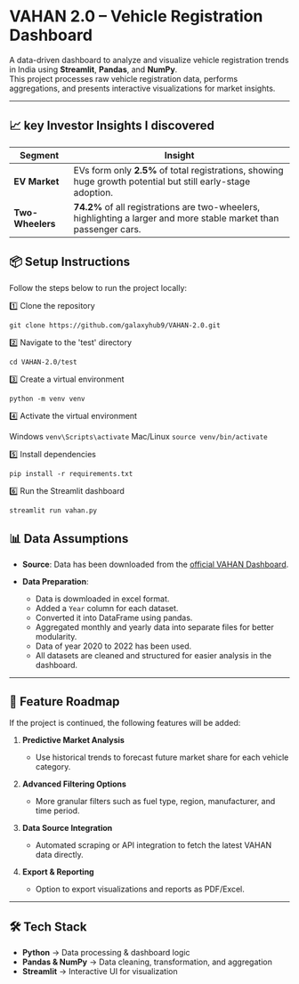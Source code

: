 # VAHAN 2.0 – Vehicle Registration Dashboard

A data-driven dashboard to analyze and visualize vehicle registration trends in India using **Streamlit**, **Pandas**, and **NumPy**.  
This project processes raw vehicle registration data, performs aggregations, and presents interactive visualizations for market insights.

---
## 📈 key Investor Insights I discovered


| Segment | Insight |
|---------|---------|
| **EV Market** | EVs form only **2.5%** of total registrations, showing huge growth potential but still early-stage adoption. |
| **Two-Wheelers** | **74.2%** of all registrations are two-wheelers, highlighting a larger and more stable market than passenger cars. |

## 📦 Setup Instructions

Follow the steps below to run the project locally:


1️⃣ Clone the repository

```git clone https://github.com/galaxyhub9/VAHAN-2.0.git```

2️⃣ Navigate to the 'test' directory

```cd VAHAN-2.0/test```

3️⃣ Create a virtual environment

```python -m venv venv```

4️⃣ Activate the virtual environment

Windows
```venv\Scripts\activate```
Mac/Linux
```source venv/bin/activate```

5️⃣ Install dependencies

```pip install -r requirements.txt```

6️⃣ Run the Streamlit dashboard

```streamlit run vahan.py```

## 📊 Data Assumptions

- **Source**: Data has been downloaded from the [official VAHAN Dashboard](https://vahan.parivahan.gov.in/vahan4dashboard/vahan/dashboardview.xhtml).

- **Data Preparation**:
  - Data is dowmloaded in excel format.  
  - Added a `Year` column for each dataset.
  - Converted it into DataFrame using pandas. 
  - Aggregated monthly and yearly data into separate files for better modularity.
  - Data of year 2020 to 2022 has been used.
  - All datasets are cleaned and structured for easier analysis in the dashboard.

---

## 🚀 Feature Roadmap

If the project is continued, the following features will be added:

1. **Predictive Market Analysis**
   - Use historical trends to forecast future market share for each vehicle category.
   
2. **Advanced Filtering Options**
   - More granular filters such as fuel type, region, manufacturer, and time period.
   
3. **Data Source Integration**
   - Automated scraping or API integration to fetch the latest VAHAN data directly.
   
4. **Export & Reporting**
   - Option to export visualizations and reports as PDF/Excel.

---

## 🛠 Tech Stack

- **Python** → Data processing & dashboard logic
- **Pandas & NumPy** → Data cleaning, transformation, and aggregation
- **Streamlit** → Interactive UI for visualization



